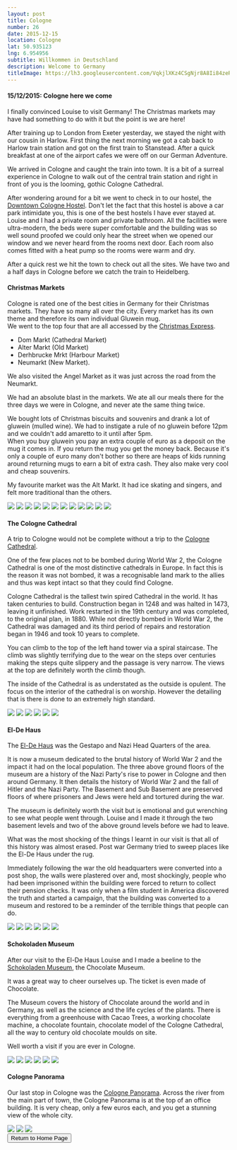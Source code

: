 ```yaml
---
layout: post
title: Cologne
number: 26
date: 2015-12-15
location: Cologne
lat: 50.935123
lng: 6.954956
subtitle: Willkommen in Deutschland
description: Welcome to Germany
titleImage: https://lh3.googleusercontent.com/VqkjlXKz4CSgNjr8A8Ii84zeRwk44alE-gyusIi7Ew3oaurMaQpD1AyEbXzCFe9pYOR_-q6EuTntVfEQXMIgI9Hrx8CVUWrXIgwwVGHPMY84p5gi9v1J2XD1EQhp2mTZUVn0z6hjznA=w2400
---
```


<h4>15/12/2015: Cologne here we come</h4>

I finally convinced Louise to visit Germany! The Christmas markets may have had something to do with it but the point is we are here!

After training up to London from Exeter yesterday, we stayed the night with our cousin in Harlow. First thing the next morning we got a cab back to Harlow train station and got on the first train to Stanstead.
After a quick breakfast at one of the airport cafes we were off on our German Adventure. 

We arrived in Cologne and caught the train into town. It is a bit of a surreal experience in Cologne to walk out of the central train station and right in front of you is the looming, gothic Cologne Cathedral.

After wondering around for a bit we went to check in to our hostel, the <a target="_blank" href="https://www.downtownhostel.de/en/">Downtown Cologne Hostel</a>. Don't let the fact that this hostel is above a car park intimidate you, this is one of the best hostels I have ever stayed at.<br>
Louise and I had a private room and private bathroom. All the facilities were ultra-modern, the beds were super comfortable and the building was so well sound proofed we could only hear the street when we opened our window and we never heard from the rooms next door. 
Each room also comes fitted with a heat pump so the rooms were warm and dry.

After a quick rest we hit the town to check out all the sites. We have two and a half days in Cologne before we catch the train to Heidelberg.

<h4>Christmas Markets</h4>

Cologne is rated one of the best cities in Germany for their Christmas markets. They have so many all over the city. Every market has its own theme and therefore its own individual Gluwein mug. <br>
We went to the top four that are all accessed by the <a target="_blank" href="https://www.cologne.de/events/christmas-markets/christmas-market-express.html">Christmas Express</a>.
* Dom Markt (Cathedral Market)
* Alter Markt (Old Market)
* Derhbrucke Mrkt (Harbour Market)
* Neumarkt (New Market).

We also visited the Angel Market as it was just across the road from the Neumarkt. 

We had an absolute blast in the markets. We ate all our meals there for the three days we were in Cologne, and never ate the same thing twice. 

We bought lots of Christmas biscuits and souvenirs and drank a lot of gluwein (mulled wine). We had to instigate a rule of no gluwein before 12pm and we couldn't add amaretto to it until after 5pm. <br>
When you buy gluwein you pay an extra couple of euro as a deposit on the mug it comes in. If you return the mug you get the money back. Because it's only a couple of euro many don't bother so there are heaps of kids running around returning mugs to earn a bit of extra cash.
They also make very cool and cheap souvenirs.

My favourite market was the Alt Markt. It had ice skating and singers, and felt more traditional than the others. 

<img src="https://lh3.googleusercontent.com/D7E1QGfI1gLwspcUd0JTvoHcWgfdqUl8xhde1yLEy5pabrpQ8Sz5KlsTEAJ43vfGMTszdkLBOjki-bN2xmcUcjX8rp0c66juY28cgw2LwpRXajSJJ7ou7KBdP7fRikfa12bMJNiLb-Y=w2400" class="image1">
<img src="https://lh3.googleusercontent.com/HusaSv-hCv5wZIVEpFt56XMlHe7b9Lxxku9uYMzSU94A30_ZtHBE6E83NDFtEeJdPBpSCpAZVjAU2QVCOBCzKIHGd6re79fqTUxAHs9fbmKNWpeW3zMqu7KukgM72hyaA13P6OoQwmA=w2400" class="image1">
<img src="https://lh3.googleusercontent.com/LfURoRKtBgYJNFuK2jDFSaO2ja0rsBNZfIVLvfAczgvgahzUoGnVEy-4616xfqHB5ed6feD334tsYmeeYCTroyPYg-S7gkZpiZqomoeko63XGtMw1v_PY0OmAZiluKMasJbevRpr0ZA=w2400" class="image1">
<img src="https://lh3.googleusercontent.com/8ZlQlbeBBtqiDnlssokhKwiGoKyIN0GrOv4HbfcGorBSwbwVoY8Vjk6dfS24HfoR1LPZgU8zkJu3NuIMHy8BrqSKoU_WOy8Nv8OxZ_66xND4TODKUVssNBM0g_hV-4vmZydJ3PnKc0Y=w2400" class="image1">
<img src="https://lh3.googleusercontent.com/onNkoc7fQOfmBmnMwoqGaZVu0nYHdSWvmBkSl9GY6_qbmQbYgQNsINpYiQo9-VZRkvoJK3IJdJEdj2b54SX8flqdohAZhVbUbhTqs66IOBWlQ1_CdVGxfhW4KjJJo-vewRkET5wSHk0=w2400" class="image1">
<img src="https://lh3.googleusercontent.com/rGPKaXVDDs4kWKYje8X6opeCC94YFn2Q_jeLlDLdJySXH5xL0ayhik1_-iGBlBcWMPVdJZFOvRL_II7M9yqrhrkuur4XtGjKKGggcs3kK4is5zL1nfFfUegpZLrzAbPi_gbpH61fJz4=w2400" class="image1">
<img src="https://lh3.googleusercontent.com/cilduYRmKr--iAA8E1v-I8qFPe4MefmDACV0DEbcabQAV_Dg343pZ6BPdBDhl8dkJrNcDRYLQo64_GUCosq-BI7Co9PXrWCVENRww_26vWTPZcr-hWMPKqx-bBrILihAJqOhdmmOhgU=w2400" class="image1">
<img src="https://lh3.googleusercontent.com/Gdrye3OE6fCuywCTMWcdsaQIV9YDN44-5fjPfVvBRyc4d9AK0R5HRg_otfCsvtnVazUqch-kQexwMpi2AJLcAc5_ne15bXieQ3nlLoa9yhgptSYDgQ4Krrm3QHPq1K3vWg2yjofGK1o=w2400" class="image1">
<img src="https://lh3.googleusercontent.com/79dismMKuX07Dvo1F0pNIne-7GDZBfCFHxHBdsPBYu15--tI1bxtK3YV1Gk_Toj22Y9k47-gGHUWg37lYYIzteKFyF-teSz-aEjhDMa2enXLxAYTBofI70OtM--VfmxF7XajmUCiMe0=w2400" class="image1">
<img src="https://lh3.googleusercontent.com/KC1kGlIh3jnw7hqlWx7ri0Y3aCkmA-NaSq3UPJQF5CskBGqw0LMRT5TnFYrm4DjQv6_suh0lREACD1do8XALd6i_v-Q7bRwPZ2Ipi--T_qErbGv5EacNAKuDmHs7s1fO4Snbu89kfio=w2400" class="image1">
<img src="https://lh3.googleusercontent.com/Ka5ZqnF9Md-P_cTKigejJV-YEdo8_96iw6Ctd0SruMuL8kL2GJLh4JdnUKCSj_w2uSt6zbt2RXPFOCPzfuNti7jUEzTUX7YubZCueO3kQ6G_pRffQZsoybReb54l2DFpY5MCH_y7Pzk=w2400" class="image1">
<img src="https://lh3.googleusercontent.com/TofcJuDfmYarybxg-HqQ0rlDg4NvqY7upm2u6dGeluR7qke0gfrgQSuXzeri-ivKFn1QrBmXdfD8TeKIro6t97EgLzupzyGnfTvyex01yj1FwiI1rOx6Pomi_9_goz7Fo-nR_-RLhDY=w2400" class="image1">

<h4>The Cologne Cathedral</h4>

A trip to Cologne would not be complete without a trip to the <a target="_blank" href="https://www.cologne.de/what-to-do/the-cologne-cathedral.html">Cologne Cathedral</a>.

One of the few places not to be bombed during World War 2, the Cologne Cathedral is one of the most distinctive cathedrals in Europe.
In fact this is the reason it was not bombed, it was a recognisable land mark to the allies and thus was kept intact so that they could find Cologne. 

Cologne Cathedral is the tallest twin spired Cathedral in the world. It has taken centuries to build. Construction began in 1248 and was halted in 1473, leaving it unfinished. Work restarted in the 19th century and was completed, to the original plan, in 1880.
While not directly bombed in World War 2, the Cathedral was damaged and its third period of repairs and restoration began in 1946 and took 10 years to complete.

You can climb to the top of the left hand tower via a spiral staircase. The climb was slightly terrifying due to the wear on the steps over centuries making the steps quite slippery and the passage is very narrow.
The views at the top are definitely worth the climb though.

The inside of the Cathedral is as understated as the outside is opulent. The focus on the interior of the cathedral is on worship. However the detailing that is there is done to an extremely high standard.

<img src="https://lh3.googleusercontent.com/7J6yLsqPTsYsK6sAZru6R8H-1eqbY7afIuklA_THlBJviGRO_vvNz59SztWrHxuJ96LPQmNDN-dx0CJ3c4j09CCG8ZvbYYR1KPHCWx31A-0jsEIpi8N4xEOCGxXI-0bjP3zZagPFzQ4=w2400" class="image1">
<img src="https://lh3.googleusercontent.com/slVzs861D1cKPmiAwEiuDk4ID1QqCLMywZGRDbJCxGQw-bqf8n0nDH3_AvX00vWF3t5JqVegneRuDutWbMxYo_z5M2bQ0KXacZbZPeHtpSGUoNN3rw8ZJFY4ucGxiAoh57EiEI7gVgk=w2400" class="image1">
<img src="https://lh3.googleusercontent.com/wPcOpvNRBSjsooWFJSUGJ4z20Mt-QmXEQaSibb-uYG60co-qXlsRo2lm9w3czBUPV3EMU8QppJhoE_osrYgRPHe7DvnSopq0cIczUmIvhw58LuF-F4bw5pn4hT-M96DMFJ67123RpUg=w2400" class="image1">
<img src="https://lh3.googleusercontent.com/nLznxA3xw2fEOZI_A-8_K9YbLqCSADVUA0CX6PhYBKorFZwDUq6kYTM6f8XbGjz3Y7jhHVRiZNsGZikpvT_OxfCZIllh1VLy94h4FfCnobapPNdhasUC_JHorwsIzEhuhtvMsCdZi2g=w2400" class="image1">
<img src="https://lh3.googleusercontent.com/uPyuXOiGjC7JA72hhE63e8sq4C8LABYUgq9ZX_C8nnlyREDLAWqUM26o6aikn3KDMooEacw3dl8fVn1pkTXU04c-LcVjQE-9VzOCNjKhMjkROs3i0f6_HHYgnNxGH_aRc94XCeaIagk=w2400" class="image1">
<img src="https://lh3.googleusercontent.com/YU1QLCEzSVTnBSnMXwbEakv3QoWEmqgEvmrTQjCwG0xMgBgtVh8xixkqRVvbw8hKwBSW8QLbOAxWnTHOnKq7TygDkJqdPle1YLQRqKSBnSqWYI-e_y3YBgpkfmW5i_N9Wi1cpBjn-yw=w2400" class="image1">

<h4>El-De Haus</h4>

The <a target="_blank" href="https://museenkoeln.de/ns-dokumentationszentrum/default.aspx?s=715">El-De Haus</a> was the Gestapo and Nazi Head Quarters of the area.

It is now a museum dedicated to the brutal history of World War 2 and the impact it had on the local population.
The three above ground floors of the museum are a history of the Nazi Party's rise to power in Cologne and then around Germany. It then details the history of World War 2 and the fall of Hitler and the Nazi Party. 
The Basement and Sub Basement are preserved floors of where prisoners and Jews were held and tortured during the war. 

The museum is definitely worth the visit but is emotional and gut wrenching to see what people went through. Louise and I made it through the two basement levels and two of the above ground levels before we had to leave.

What was the most shocking of the things I learnt in our visit is that all of this history was almost erased. Post war Germany tried to sweep places like the El-De Haus under the rug.

Immediately following the war the old headquarters were converted into a post shop, the walls were plastered over and, most shockingly, people who had been imprisoned within the building were forced to return to collect their pension checks. 
It was only when a film student in America discovered the truth and started a campaign, that the building was converted to a museum and restored to be a reminder of the terrible things that people can do.

<img src="https://lh3.googleusercontent.com/JhBJqCFL_oi8vLtlnTSE8KoFD0TmNWQKk-SdpiBuBaOM9OjfPSDyW1n4kwzSWkYgJJWbGFxbfkztMINlVXg7T8UH5DIVzzWdnT-o7IEdzNVdi_6tutL_fqw4iWvnMQ48IPRPCbUKRa0=w2400" class="image1">
<img src="https://lh3.googleusercontent.com/1iv9hoX97SQZES2mn82TV4-GaR1EcPUiVweG2U4iwyBWpvOY_pL5_UCM68In1LSfvoOLgCn8D0wE0QWRmyPk71jEby8icAhP3VQnJdx_l3BehlkhuQIt64SkYR8HtqAdOZF9PDvOoJo=w2400" class="image1">
<img src="https://lh3.googleusercontent.com/lKhVD540WW40D845Cha3REuQpJjrfePodV169QSscEWUOouqId9cBJEdW4DHsDezpsZYAviKNtKosOC-wgdtTAatj6ewYcwdiBxMBUE2ZahsYRWllComdkMypYIF6QvDvJVgBsNBRtE=w2400" class="image1">
<img src="https://lh3.googleusercontent.com/yo34o7cFtSZXF92GTmRXIj2DDNEXuovF64sRl6u-ZxuTb8w52LfTL8p9zvMoSarCJdaJGzCm-EN7z7hzp4h6c3FByxkTHuHlQMLFOjaQVx78ZhJxxKVyZo5pZi5GwDPIRHqbvI4hpj4=w2400" class="image1">
<img src="https://lh3.googleusercontent.com/mY0tQkIh_-nrBi7iNjEboNxquSkOg7vVvRXPHRuvFAFEXJH2Oo0zo3NrGcM3xGpgJd6TuA-YT0uolFsnH31LB87tECwQKlSfoGxaNQ8quxT8qBeILrZXBEgLAYwgpc90E_jRt75F73A=w2400" class="image1">
<img src="https://lh3.googleusercontent.com/5vVU9DsdHD8dfP4K5LIRDKb_r2F6_QndX2M_dJjiDramFOBc-sUq9ySSH7tasvrQ5gDZJWUVDBr8TbbIhQhNtuFabSj0hf2dnk3qzkvtETDP-UOAPc6J763XJFC16IN-mMTJNH7pSDY=w2400" class="image1">

<h4>Schokoladen Museum</h4>

After our visit to the El-De Haus Louise and I made a beeline to the <a target="_blank" href="https://www.schokoladenmuseum.de/en/">Schokoladen Museum</a>, the Chocolate Museum.

It was a great way to cheer ourselves up. The ticket is even made of Chocolate. 

The Museum covers the history of Chocolate around the world and in Germany, as well as the science and the life cycles of the plants.
There is everything from a greenhouse with Cacao Trees, a working chocolate machine, a chocolate fountain, chocolate model of the Cologne Cathedral, all the way to century old chocolate moulds on site.

Well worth a visit if you are ever in Cologne.

<img src="https://lh3.googleusercontent.com/D0Rnn0pe4nyv2ZXeARTD9UKH-18Z0o3fULNjX3ht0lx9GaKyl8hleJkroA_0Ttoy52BIHKkIBhqZHvZr9qKrOfl-6pGCDB7AMGCAEoNnF8SHYMPiikpgNSkFOtGIiARmM2yhqEmFusE=w2400" class="image1">
<img src="https://lh3.googleusercontent.com/Vxlh7IWMl9Hie_mTIrGb94OgLzeo5irKHWvDLtsTyLW07pIFIsLcJJKVxjqL0CDXvCRRWtnJqPZt7wMg2z7alM-6SBQD7z0HVP2LrfENlvrcNLlm_b_te4b62o5utyTiovIuQOh20BE=w2400" class="image1">
<img src="https://lh3.googleusercontent.com/m6vMosLzZ6EzKep6la7EwKI3XCaayZZWagVGMdtjbHPefd6zumjwdvqQ_BoaJ4CsjKdepQLRnlYOWqDfV--2kok72TkmSqSTNNy8I84_wwTcrgZR4SKzRyWj2WHg8Lu9rcH6ACMgE5Y=w2400" class="image1">
<img src="https://lh3.googleusercontent.com/Ajxcqe-r0Z_MslR35AkfodRTOnHDOrCyk7BPA4a5ip9wZVB2aH2LhPXMnSuUpaiaKD8fwfcJOQ5IF1gedjSVr6lLrAlZTMtspTf6VDIeaCT-BtuZGBEDPK-znasOzUnGGtwfddSt55A=w2400" class="image1">
<img src="https://lh3.googleusercontent.com/vN1H3K3m_9egH8W9hzxNzAalnBIll599HMi62Nv46Orj36VBteZXKXz3Ybo9bSJRaJXdlNRjqLckxeA3jVuKLd1QxdH-omuc7mAIcypYnfLUNUUS4Ya2_KPIeI8yv9AZg6mYIJ9LF2A=w2400" class="image1">
<img src="https://lh3.googleusercontent.com/NVkANzmcRsf3DjRXlZL9Qtao97ikHE32v4f3CLd_8vduslvU74YQcp226nLXDJf4LfOqqZwrY_mIuFxOOD3cQfFMhNJTo10yrW6mSYhNBOHd9hLAbZkoFxW3wSzDUpKgDowSWEFRSIk=w2400" class="image1">

<h4>Cologne Panorama</h4>

Our last stop in Cologne was the <a target="_blank" href="http://www.koelntrianglepanorama.de/en/">Cologne Panorama</a>.
Across the river from the main part of town, the Cologne Panorama is at the top of an office building. 
It is very cheap, only a few euros each, and you get a stunning view of the whole city.

<img src="https://lh3.googleusercontent.com/hghJcVjr5abDmIuxNTgrEi3lGJHqCVpI69EDQu9UfOEZF8mMoL5q0Yk5yseW_Rwnv_71ct8pPsL11Pu9SLCdiZnwOCRxs9341jeATxuuntOYFKoDtLve5YSjWeY8LuNDdsDsaADrg_0=w2400" class="image1">
<img src="https://lh3.googleusercontent.com/H2XYx7NQrh_LrLylskidrLr8oiaEU0e3_DVAZGKy0b6B1MLCve3WXKoEk7K9b_b3G1g_WLq5ViFTa5jPLcTwi7PP-j_4pqrDRNgBAgEDCzvIpwrNrmmbo-NEcaD8J-WJHrN7E6XTbGQ=w2400" class="image1">
<img src="https://lh3.googleusercontent.com/t6cDGHlagNaleJlOAlGFtM4F3i5tks86n4DXYRNN8xImFpVGvc-NpapA6yMbiXOSVWNpgl59VPAVKqv1Y0qijRl4u1OxGXstHgMUbGgtlKPrIpZpRwopzFgv2xtyD9XY4rpvO6EjdDw=w2400" class="image1">

<div class="wrapper">
  <input type="button" class="button" value="Return to Home Page" onclick="self.close()">
</div>

